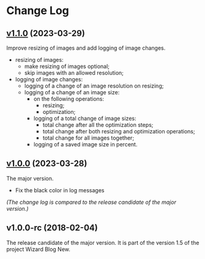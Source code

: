 # Change Log

## [v1.1.0](https://github.com/thewizardplusplus/image-preparer/tree/v1.1.0) (2023-03-29)

Improve resizing of images and add logging of image changes.

- resizing of images:
  - make resizing of images optional;
  - skip images with an allowed resolution;
- logging of image changes:
  - logging of a change of an image resolution on resizing;
  - logging of a change of an image size:
    - on the following operations:
      - resizing;
      - optimization;
    - logging of a total change of image sizes:
      - total change after all the optimization steps;
      - total change after both resizing and optimization operations;
      - total change for all images together;
    - logging of a saved image size in percent.

## [v1.0.0](https://github.com/thewizardplusplus/image-preparer/tree/v1.0.0) (2023-03-28)

The major version.

- Fix the black color in log messages

_(The change log is compared to the release candidate of the major version.)_

## v1.0.0-rc (2018-02-04)

The release candidate of the major version. It is part of the version 1.5 of the project Wizard Blog New.
